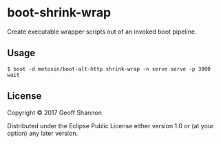 # boot-shrink-wrap

Create executable wrapper scripts out of an invoked boot pipeline.

## Usage

``` shell
$ boot -d metosin/boot-alt-http shrink-wrap -n serve serve -p 3000 wait
```

## License

Copyright © 2017 Geoff Shannon

Distributed under the Eclipse Public License either version 1.0 or (at
your option) any later version.
